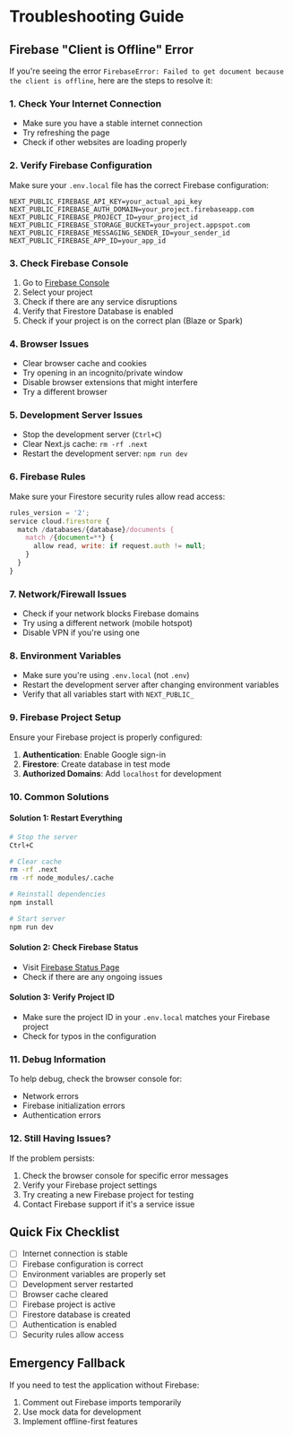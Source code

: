 # Troubleshooting Guide

## Firebase "Client is Offline" Error

If you're seeing the error `FirebaseError: Failed to get document because the client is offline`, here are the steps to resolve it:

### 1. Check Your Internet Connection
- Make sure you have a stable internet connection
- Try refreshing the page
- Check if other websites are loading properly

### 2. Verify Firebase Configuration
Make sure your `.env.local` file has the correct Firebase configuration:

```env
NEXT_PUBLIC_FIREBASE_API_KEY=your_actual_api_key
NEXT_PUBLIC_FIREBASE_AUTH_DOMAIN=your_project.firebaseapp.com
NEXT_PUBLIC_FIREBASE_PROJECT_ID=your_project_id
NEXT_PUBLIC_FIREBASE_STORAGE_BUCKET=your_project.appspot.com
NEXT_PUBLIC_FIREBASE_MESSAGING_SENDER_ID=your_sender_id
NEXT_PUBLIC_FIREBASE_APP_ID=your_app_id
```

### 3. Check Firebase Console
1. Go to [Firebase Console](https://console.firebase.google.com/)
2. Select your project
3. Check if there are any service disruptions
4. Verify that Firestore Database is enabled
5. Check if your project is on the correct plan (Blaze or Spark)

### 4. Browser Issues
- Clear browser cache and cookies
- Try opening in an incognito/private window
- Disable browser extensions that might interfere
- Try a different browser

### 5. Development Server Issues
- Stop the development server (`Ctrl+C`)
- Clear Next.js cache: `rm -rf .next`
- Restart the development server: `npm run dev`

### 6. Firebase Rules
Make sure your Firestore security rules allow read access:

```javascript
rules_version = '2';
service cloud.firestore {
  match /databases/{database}/documents {
    match /{document=**} {
      allow read, write: if request.auth != null;
    }
  }
}
```

### 7. Network/Firewall Issues
- Check if your network blocks Firebase domains
- Try using a different network (mobile hotspot)
- Disable VPN if you're using one

### 8. Environment Variables
- Make sure you're using `.env.local` (not `.env`)
- Restart the development server after changing environment variables
- Verify that all variables start with `NEXT_PUBLIC_`

### 9. Firebase Project Setup
Ensure your Firebase project is properly configured:

1. **Authentication**: Enable Google sign-in
2. **Firestore**: Create database in test mode
3. **Authorized Domains**: Add `localhost` for development

### 10. Common Solutions

#### Solution 1: Restart Everything
```bash
# Stop the server
Ctrl+C

# Clear cache
rm -rf .next
rm -rf node_modules/.cache

# Reinstall dependencies
npm install

# Start server
npm run dev
```

#### Solution 2: Check Firebase Status
- Visit [Firebase Status Page](https://status.firebase.google.com/)
- Check if there are any ongoing issues

#### Solution 3: Verify Project ID
- Make sure the project ID in your `.env.local` matches your Firebase project
- Check for typos in the configuration

### 11. Debug Information
To help debug, check the browser console for:
- Network errors
- Firebase initialization errors
- Authentication errors

### 12. Still Having Issues?
If the problem persists:
1. Check the browser console for specific error messages
2. Verify your Firebase project settings
3. Try creating a new Firebase project for testing
4. Contact Firebase support if it's a service issue

## Quick Fix Checklist

- [ ] Internet connection is stable
- [ ] Firebase configuration is correct
- [ ] Environment variables are properly set
- [ ] Development server restarted
- [ ] Browser cache cleared
- [ ] Firebase project is active
- [ ] Firestore database is created
- [ ] Authentication is enabled
- [ ] Security rules allow access

## Emergency Fallback
If you need to test the application without Firebase:
1. Comment out Firebase imports temporarily
2. Use mock data for development
3. Implement offline-first features


